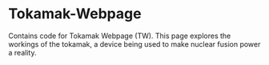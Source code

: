 # Tokamak-Webpage
Contains code for Tokamak Webpage (TW). This page explores the workings of the tokamak, a device being used to make nuclear fusion power a reality. 
